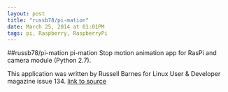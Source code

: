 ```yaml
---
layout: post
title: "russb78/pi-mation"
date: March 25, 2014 at 01:01PM
tags: pi, Raspberry, RaspberryPi
---
```

##russb78/pi-mation
pi-mation
Stop motion animation app for RasPi and camera module (Python 2.7).  

This application was written by Russell Barnes for Linux User &amp; Developer magazine issue 134.
[link to source](http://ift.tt/1gxd5v8) 
